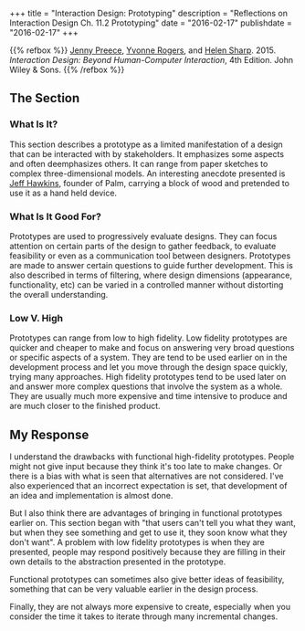 +++
title = "Interaction Design: Prototyping"
description = "Reflections on Interaction Design Ch. 11.2 Prototyping"
date = "2016-02-17"
publishdate = "2016-02-17"
+++

{{% refbox %}}
[Jenny Preece](https://en.wikipedia.org/wiki/Jenny_Preece), 
[Yvonne Rogers](http://www.yvonnerogers.com/), and
[Helen Sharp](http://mcs.open.ac.uk/hcs2/).
2015. *Interaction Design: Beyond Human-Computer Interaction*, 4th Edition. John Wiley & Sons.
<span class=actions>
<a href="http://www.amazon.com/Interaction-Design-Beyond-Human-Computer/dp/1119020751/ref=sr_1_1?s=tradein-aps&srs=9187220011&ie=UTF8&qid=1455483432&sr=8-1&keywords=interaction+design" title="Amazon"><i class="fa fa-amazon"></i></a>
</span>
{{% /refbox %}}

## The Section

### What Is It?

This section describes a prototype as a limited manifestation of a design that
can be interacted with by stakeholders. It emphasizes some aspects and often
deemphasizes others. It can range from paper sketches to complex
three-dimensional models. An interesting anecdote presented is [Jeff
Hawkins](https://en.wikipedia.org/wiki/Jeff_Hawkins), founder of Palm, carrying
a block of wood and pretended to use it as a hand held device.

### What Is It Good For?

Prototypes are used to progressively evaluate designs. They can focus attention
on certain parts of the design to gather feedback, to evaluate feasibility or
even as a communication tool between designers. Prototypes are made to answer
certain questions to guide further development. This is also described in terms
of filtering, where design dimensions (appearance, functionality, etc) can be
varied in a controlled manner without distorting the overall understanding.

### Low V. High

Prototypes can range from low to high fidelity. Low fidelity prototypes are
quicker and cheaper to make and focus on answering very broad questions or
specific aspects of a system. They are tend to be used earlier on in the
development process and let you move through the design space quickly, trying
many approaches. High fidelity prototypes tend to be used later on and answer
more complex questions that involve the system as a whole. They are usually
much more expensive and time intensive to produce and are much closer to the
finished product.

## My Response

I understand the drawbacks with functional high-fidelity prototypes. People
might not give input because they think it's too late to make changes. Or there
is a bias with what is seen that alternatives are not considered. I've also
experienced that an incorrect expectation is set, that development of an idea and
implementation is almost done.

But I also think there are advantages of bringing in functional prototypes
earlier on. This section began with "that users can't tell you what they want,
but when they see something and get to use it, they soon know what they don't
want". A problem with low fidelity prototypes is when they are presented,
people may respond positively because they are filling in their own details to
the abstraction presented in the prototype.

Functional prototypes can sometimes also give better ideas of feasibility,
something that can be very valuable earlier in the design process.  

Finally, they are not always more expensive to create, especially when you
consider the time it takes to iterate through many incremental changes. 
